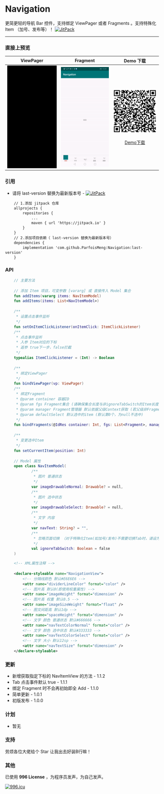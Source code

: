 # Navigation
更简更轻的导航 Bar 控件，支持绑定 ViewPager 或者 Fragments 。支持特殊化 Item （加号、发布等）！  [![JitPack](https://jitpack.io/v/ParfoisMeng/Navigation.svg)](https://jitpack.io/#ParfoisMeng/Navigation)

- - - - - 

### 直接上预览
| ViewPager | Fragment | Demo 下载 |
| :---: | :---: | :---: |
| <img src="https://github.com/ParfoisMeng/Navigation/raw/master/screenshot/navigation_with_vp.gif" width="260px"/> | <img src="https://github.com/ParfoisMeng/Navigation/raw/master/screenshot/navigation_with_fg.gif" width="260px"/> | <img src="https://github.com/ParfoisMeng/Navigation/raw/master/demo/demo_qr.png" width="260px"/><br><br>[Demo下载](https://raw.githubusercontent.com/ParfoisMeng/Navigation/master/demo/demo.apk) |

### 引用
 - 请将 last-version 替换为最新版本号 - [![JitPack](https://jitpack.io/v/ParfoisMeng/Navigation.svg)](https://jitpack.io/#ParfoisMeng/Navigation)
```
    // 1.添加 jitpack 仓库
    allprojects {
        repositories {
            ...
            maven { url 'https://jitpack.io' }
        }
    }
    // 2.添加项目依赖（ last-version 替换为最新版本号）
    dependencies {
        implementation 'com.github.ParfoisMeng:Navigation:last-version'
    }
```

### API
``` kotlin
    // 主要方法

    // 添加 Item 项目，可变参数 [vararg] 或 直接传入 Model 集合
    fun addItems(vararg items: NavItemModel)
    fun addItems(items: List<NavItemModel>)

    /**
     * 设置点击事件监听
     */
    fun setOnItemClickListener(onItemClick: ItemClickListener)
    /**
     * 点击事件监听
     * 入参 Item对应的下标
     * 返参 true下一步，false拦截
     */
    typealias ItemClickListener = (Int) -> Boolean

    /**
     * 绑定ViewPager
     */
    fun bindViewPager(vp: ViewPager)
    /**
     * 绑定Fragment
     * @param container 容器ID
     * @param fgs Fragment集合 (请确保集合长度与非ignoreTabSwitch的Item长度一致)
     * @param manager Fragment管理器 默认依据父级Context获取 (若父级非FragmentActivity会报错)
     * @param defaultSelect 默认选中的item (默认第0个，为null不选中)
     */
    fun bindFragments(@IdRes container: Int, fgs: List<Fragment>, manager: FragmentManager = (context as FragmentActivity).supportFragmentManager, defaultSelect: Int? = 0)

    /**
     * 变更选中Item
     */
    fun setCurrentItem(position: Int)

    // Model 属性
    open class NavItemModel(
            /**
             * 图片 普通状态
             */
            var imageDrawableNormal: Drawable? = null,
            /**
             * 图片 选中状态
             */
            var imageDrawableSelect: Drawable? = null,
            /**
             * 文字 内容
             */
            var navText: String? = "",
            /**
             * 忽略页面切换 （对于特殊化Item(如加号/发布)不需要切换Tab时，请设为true）
             */
            val ignoreTabSwitch: Boolean = false
    )
```
``` xml
    <!-- XML属性注释 -->

    <declare-styleable name="NavigationView">
        <!-- 分隔线颜色 默认#E6E6E6 -->
        <attr name="dividerLineColor" format="color" />
        <!-- 图片高 默认0(即使用权重属性) -->
        <attr name="imageHeight" format="dimension" />
        <!-- 图片高 权重 默认0.5 -->
        <attr name="imageSizeWeight" format="float" />
        <!-- 图文间距高 默认1dp -->
        <attr name="spaceHeight" format="dimension" />
        <!-- 文字 颜色 普通状态 默认#666666 -->
        <attr name="navTextColorNormal" format="color" />
        <!-- 文字 颜色 选中状态 默认#333333 -->
        <attr name="navTextColorSelect" format="color" />
        <!-- 文字 大小 默认12sp -->
        <attr name="navTextSize" format="dimension" />
    </declare-styleable>
```

### 更新
* 新增获取指定下标的 NavItemView 的方法 - 1.1.2
* Tab 点击事件默认 true - 1.1.1
* 绑定 Fragment 时不会再初始即全 Add - 1.1.0
* 简单更新 - 1.0.1
* 初版发布 - 1.0.0

### 计划
* 暂无

### 支持
劳烦各位大佬给个 Star 让我出去好装B行嘛！

### 其他
已使用 <b>996 License</b> ，为程序员发声，为自己发声。

[![996.icu](https://img.shields.io/badge/link-996.icu-red.svg)](https://996.icu)
